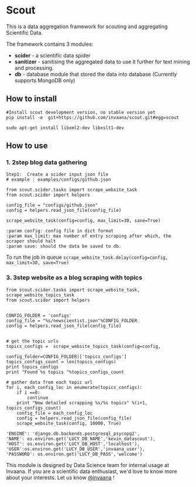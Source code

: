 # Scout  


This is a data aggregation framework for scouting and aggregating Scientific Data. 


The framework contains 3 modules:

- **scider** - a scientific data spider  
- **sanitizer** - sanitising the aggregated data to use it further for text mining and processing.
- **db** - database module that stored the data into database (Currently supports MongoDB only)

## How to install


```
#Install scout development version, no stable version yet
pip install -e  git+https://github.com/invaana/scout.git#egg=scout

```

```
sudo apt-get install libxml2-dev libxslt1-dev
```
## How to use

### 1. 2step blog data gathering
```
Step1:  Create a scider input json file 
# example : examples/configs/github.json

from scout.scider.tasks import scrape_website_task
from scout.scider import helpers

config_file = "configs/github.json"
config = helpers.read_json_file(config_file)

scrape_website_task(config=config, max_limit=30, save=True) 

:param config: config file in dict format
:param max_limit: max number of entry scraping after which, the scraper should halt
:param save: should the data be saved to db.

```

To run the job in queue `scrape_website_task.delay(config=config, max_limit=30, save=True)`



### 3. 3step website as a blog scraping with topics

```
from scout.scider.tasks import scrape_website_task, scrape_website_topics_task
from scout.scider import helpers


CONFIG_FOLDER = 'configs'
config_file = "%s/newscientist.json"%CONFIG_FOLDER
config = helpers.read_json_file(config_file)


# get the topic urls
topics_configs =  scrape_website_topics_task(config=config,
                                             config_folder=CONFIG_FOLDER)['topics_configs']
topics_configs_count = len(topics_configs)
print topics_configs
print "Found %s topics "%topics_configs_count

# gather data from each topic url
for i, each_config_loc in enumerate(topics_configs):
    if i ==0:
        continue
    print "Now detailed scrapping %s/%s topics" %(i+1, topics_configs_count)
    config_file = each_config_loc
    config = helpers.read_json_file(config_file)
    scrape_website_task(config, 10000, True)

```


```
'ENGINE': 'django.db.backends.postgresql_psycopg2',
'NAME': os.environ.get('LUCY_DB_NAME','kevin_datascout'),
'HOST': os.environ.get('LUCY_DB_HOST','localhost'),
'USER':os.environ.get('LUCY_DB_USER','invaana_user'),
'PASSWORD': os.environ.get('LUCY_DB_PASS','welcome')

```


This module is designed by Data Science team for internal usage at Invaana. 
If you are a scientific data enthusiast, we'd love to know more about your interests. 
Let us know [@invaana](http://twitter.com/invaana) !
